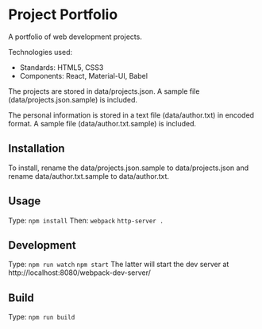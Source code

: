 Project Portfolio
==========

A portfolio of web development projects.

Technologies used:
*   Standards: HTML5, CSS3
*   Components: React, Material-UI, Babel

The projects are stored in data/projects.json.
A sample file (data/projects.json.sample) is included.

The personal information is stored in a text file (data/author.txt) in encoded format.
A sample file (data/author.txt.sample) is included.

Installation
------------

To install, rename the data/projects.json.sample to data/projects.json
and rename data/author.txt.sample to data/author.txt.

Usage
-----

Type:
`npm install`
Then:
`webpack`
`http-server .`

Development
-----------

Type:
`npm run watch`
`npm start`
The latter will start the dev server at http://localhost:8080/webpack-dev-server/

Build
-----

Type:
`npm run build`
